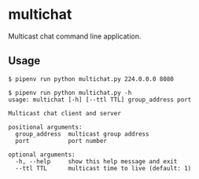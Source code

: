 # multichat

Multicast chat command line application.

## Usage

```
$ pipenv run python multichat.py 224.0.0.0 8080
```

```
$ pipenv run python multichat.py -h
usage: multichat [-h] [--ttl TTL] group_address port

Multicast chat client and server

positional arguments:
  group_address  multicast group address
  port           port number

optional arguments:
  -h, --help     show this help message and exit
  --ttl TTL      multicast time to live (default: 1)

```
